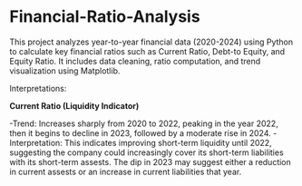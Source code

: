 # Financial-Ratio-Analysis
This project analyzes year-to-year financial data (2020-2024) using Python to calculate key financial ratios such as Current Ratio, Debt-to Equity, and Equity Ratio. It includes data cleaning, ratio computation, and trend visualization using Matplotlib.

Interpretations: 

**Current Ratio (Liquidity Indicator)**

   -Trend: Increases sharply from 2020 to 2022, peaking in the year 2022, then it begins to decline in 2023, followed by a moderate rise in 2024.
   -Interpretation: This indicates improving short-term liquidity until 2022, suggesting the company could increasingly cover its short-term liabilities with its short-term assests. The dip in 2023 may suggest either a reduction in current assests or an increase in current liabilities that year.

